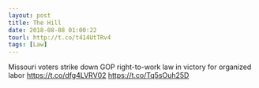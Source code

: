 ```yaml
---
layout: post
title: The Hill
date: 2018-08-08 01:00:22
tourl: http://t.co/t414UtTRv4
tags: [Law]
---
```

Missouri voters strike down GOP right-to-work law in victory for organized labor https://t.co/dfg4LVRV02 https://t.co/Tq5sOuh25D
